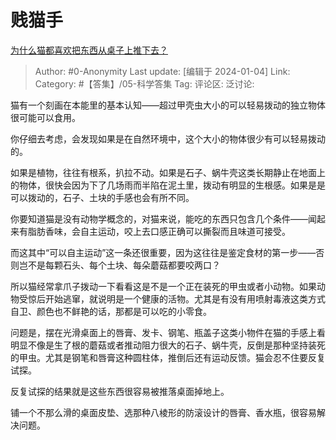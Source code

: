 # 贱猫手
[为什么猫都喜欢把东西从桌子上推下去？](https://www.zhihu.com/question/363717987/answer/3347849365)

> Author: #0-Anonymity
> Last update: [编辑于 2024-01-04]
> Link:
> Category: #【答集】/05-科学答集 
> Tag:
> 评论区:
> 泛讨论: 

猫有一个刻画在本能里的基本认知——超过甲壳虫大小的可以轻易拨动的独立物体很可能可以食用。

你仔细去考虑，会发现如果是在自然环境中，这个大小的物体很少有可以轻易拨动的。

如果是植物，往往有根系，扒拉不动。如果是石子、蜗牛壳这类长期静止在地面上的物体，很快会因为下了几场雨而半陷在泥土里，拨动有明显的生根感。如果是是可以拨动的，石子、土块的手感也会有所不同。

你要知道猫是没有动物学概念的，对猫来说，能吃的东西只包含几个条件——闻起来有脂肪香味，会自主运动，咬上去口感正确可以撕裂而且味道可接受。

而这其中“可以自主运动”这一条还很重要，因为这往往是鉴定食材的第一步——否则岂不是每颗石头、每个土块、每朵蘑菇都要咬两口？

所以猫经常拿爪子拨动一下看看这是不是一个正在装死的甲虫或者小动物。如果动物受惊后开始逃窜，就说明是一个健康的活物。尤其是有没有用喷射毒液这类方式自卫、颜色也不鲜艳的话，那都是可以吃的小零食。

问题是，摆在光滑桌面上的唇膏、发卡、钢笔、瓶盖子这类小物件在猫的手感上看明显不像是生了根的蘑菇或者推动阻力很大的石子、蜗牛壳，反倒是那种坚持装死的甲虫。尤其是钢笔和唇膏这种圆柱体，推倒后还有运动反馈。猫会忍不住要反复试探。

反复试探的结果就是这些东西很容易被推落桌面掉地上。

铺一个不那么滑的桌面皮垫、选那种八棱形的防滚设计的唇膏、香水瓶，很容易解决问题。
